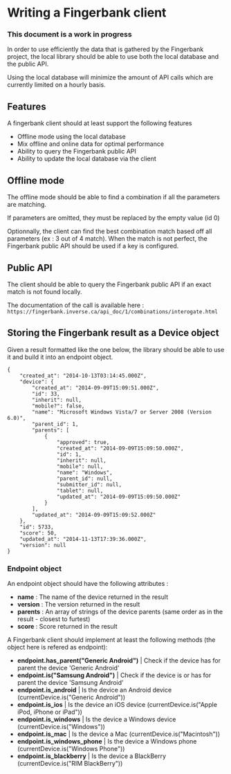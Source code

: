 # Writing a Fingerbank client

### This document is a work in progress

In order to use efficiently the data that is gathered by the Fingerbank project, the local library should be able to use both the local database and the public API.

Using the local database will minimize the amount of API calls which are currently limited on a hourly basis.

## Features

A fingerbank client should at least support the following features

 * Offline mode using the local database
 * Mix offline and online data for optimal performance
 * Ability to query the Fingerbank public API
 * Ability to update the local database via the client

## Offline mode

The offline mode should be able to find a combination if all the parameters are matching.

If parameters are omitted, they must be replaced by the empty value (id 0)

Optionnally, the client can find the best combination match based off all parameters (ex : 3 out of 4 match). When the match is not perfect, the Fingerbank public API should be used if a key is configured.

## Public API

The client should be able to query the Fingerbank public API if an exact match is not found locally.

The documentation of the call is available here : `https://fingerbank.inverse.ca/api_doc/1/combinations/interogate.html`

## Storing the Fingerbank result as a Device object

Given a result formatted like the one below, the library should be able to use it and build it into an endpoint object.

```
{
    "created_at": "2014-10-13T03:14:45.000Z", 
    "device": {
        "created_at": "2014-09-09T15:09:51.000Z", 
        "id": 33, 
        "inherit": null, 
        "mobile?": false, 
        "name": "Microsoft Windows Vista/7 or Server 2008 (Version 6.0)", 
        "parent_id": 1, 
        "parents": [
            {
                "approved": true, 
                "created_at": "2014-09-09T15:09:50.000Z", 
                "id": 1, 
                "inherit": null, 
                "mobile": null, 
                "name": "Windows", 
                "parent_id": null, 
                "submitter_id": null, 
                "tablet": null, 
                "updated_at": "2014-09-09T15:09:50.000Z"
            }
        ], 
        "updated_at": "2014-09-09T15:09:52.000Z"
    }, 
    "id": 5733, 
    "score": 50, 
    "updated_at": "2014-11-13T17:39:36.000Z", 
    "version": null
} 
```

### Endpoint object

An endpoint object should have the following attributes : 
 * **name** : The name of the device returned in the result
 * **version** : The version returned in the result
 * **parents** : An array of strings of the device parents (same order as in the result - closest to furtest)
 * **score** : Score returned in the result

A Fingerbank client should implement at least the following methods (the object here is refered as endpoint): 
 * **endpoint.has_parent("Generic Android")** | Check if the device has for parent the device 'Generic Android'
 * **endpoint.is("Samsung Android")**         | Check if the device is or has for parent the device 'Samsung Android'
 * **endpoint.is_android**       | Is the device an Android device (currentDevice.is("Generic Android"))
 * **endpoint.is_ios**           | Is the device an iOS device (currentDevice.is("Apple iPod, iPhone or iPad"))
 * **endpoint.is_windows**       | Is the device a Windows device (currentDevice.is("Windows"))
 * **endpoint.is_mac**           | Is the device a Mac (currentDevice.is("Macintosh"))
 * **endpoint.is_windows_phone** | Is the device a Windows phone (currentDevice.is("Windows Phone"))
 * **endpoint.is_blackberry**    | Is the device a BlackBerry (currentDevice.is("RIM BlackBerry"))


